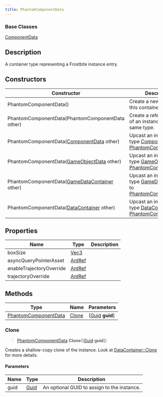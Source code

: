 ```yaml
---
title: PhantomComponentData
---
```

### Base Classes

[ComponentData](ComponentData)

## Description

A container type representing a Frostbite instance entry.

## Constructors

| Constructor                                                                     | Description                                                                                                                     |
| ------------------------------------------------------------------------------- | ------------------------------------------------------------------------------------------------------------------------------- |
| PhantomComponentData()                                                          | Create a new instance of this container type.                                                                                   |
| PhantomComponentData(PhantomComponentData other)                                | Create a reference copy of an instance of the same type.                                                                        |
| PhantomComponentData([ComponentData](ComponentData) other)                      | Upcast an instance of type [ComponentData](ComponentData) to [PhantomComponentData](PhantomComponentData).                      |
| PhantomComponentData([GameObjectData](GameObjectData) other)                    | Upcast an instance of type [GameObjectData](GameObjectData) to [PhantomComponentData](PhantomComponentData).                    |
| PhantomComponentData([GameDataContainer](GameDataContainer) other)              | Upcast an instance of type [GameDataContainer](GameDataContainer) to [PhantomComponentData](PhantomComponentData).              |
| PhantomComponentData([DataContainer](/vext/ref/shared/class/datacontainer) other) | Upcast an instance of type [DataContainer](/vext/ref/shared/class/datacontainer) to [PhantomComponentData](PhantomComponentData). |

## Properties

| Name                     | Type                              | Description |
| ------------------------ | --------------------------------- | ----------- |
| boxSize                  | [Vec3](/vext/ref/shared/class/Vec3) |             |
| asyncQueryPointerAsset   | [AntRef](AntRef)                  |             |
| enableTrajectoryOverride | [AntRef](AntRef)                  |             |
| trajectoryOverride       | [AntRef](AntRef)                  |             |

## Methods

| Type                                         | Name            | Parameters                                     |
| -------------------------------------------- | --------------- | ---------------------------------------------- |
| [PhantomComponentData](PhantomComponentData) | [Clone](#clone) | \[[Guid](/vext/ref/shared/class/guid) **guid**\] |

### Clone

> [PhantomComponentData](PhantomComponentData) **Clone**(\[[Guid](/vext/ref/shared/class/guid) **guid**\])

Creates a shallow-copy clone of the instance. Look at [DataContainer::Clone](/vext/ref/shared/class/datacontainer#clone) for more details.

#### Parameters

| Name | Type         | Description                                 |
| ---- | ------------ | ------------------------------------------- |
| guid | [Guid](Guid) | An optional GUID to assign to the instance. |
